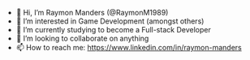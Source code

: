 - 👋 Hi, I’m Raymon Manders (@RaymonM1989)
- 👀 I’m interested in Game Development (amongst others)
- 🌱 I’m currently studying to become a Full-stack Developer
- 💞️ I’m looking to collaborate on anything
- 📫 How to reach me: https://www.linkedin.com/in/raymon-manders

<!---
RaymonM1989/RaymonM1989 is a ✨ special ✨ repository because its `README.md` (this file) appears on your GitHub profile.
You can click the Preview link to take a look at your changes.
--->
